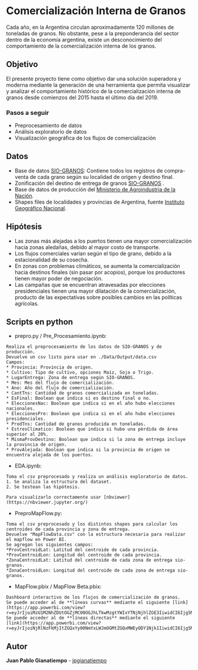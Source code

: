 # Comercialización Interna de Granos

Cada año, en la Argentina circulan aproximadamente 120 millones de toneladas de granos. No obstante, pese a la preponderancia del sector dentro de la economía argentina, existe un desconocimiento del comportamiento de la comercialización interna de los granos.

## Objetivo

El presente proyecto tiene como objetivo dar una solución superadora y moderna mediante la generación de una herramienta que permita visualizar y analizar el comportamiento histórico de la comercialización interna de granos desde comienzos del 2015 hasta el último día del 2019.

### Pasos a seguir

* Preprocesamiento de datos
* Análisis exploratorio de datos
* Visualización geográfica de los flujos de comercialización

## Datos

* Base de datos [SIO-GRANOS](https://www.siogranos.com.ar/Consulta_publica/operaciones_informadas_exportar.aspx): Contiene todos los registros de compra-venta de cada grano según su localidad de origen y destino final.
* Zonificación del destino de entrega de granos [SIO-GRANOS](https://www.siogranos.com.ar/Consulta_publica/consulta_localidad_zona.aspx) .
* Base de datos de producción del [Ministerio de Agroindustria de la Nación](http://datosestimaciones.magyp.gob.ar/reportes.php?reporte=Estimaciones).
* Shapes files de localidades y provincias de Argentina, fuente [Instituto Geográfico Nacional](https://www.ign.gob.ar/NuestrasActividades/InformacionGeoespacial/CapasSIG).

## Hipótesis
* Las zonas más alejadas a los puertos tienen una mayor comercialización hacia zonas aledañas, debido al mayor costo de transporte.
* Los flujos comerciales varían según el tipo de grano, debido a la estacionalidad de su cosecha.
* En zonas con problemas climáticos, se aumenta la comercialización hacia destinos finales (sin pasar por acopios), porque los productores tienen mayor poder de negociación.
* Las campañas que se encuentran atravesadas por elecciones presidenciales tienen una mayor dilatación de la comercialización, producto de las expectativas sobre posibles cambios en las políticas agrícolas.

## Scripts en python

* prepro.py / Pre_Procesamiento.ipynb:
```
Realiza el preprocesamiento de los datos de SIO-GRANOS y de producción.
Devuelve un csv listo para usar en ./Data/Output/data.csv
Campos:
* Provincia: Provincia de origen.
* Cultivo: Tipo de cultivo, opciones Maíz, Soja o Trigo.
* LugarEntrega: Zona de entrega según SIO-GRANOS.
* Mes: Mes del flujo de comercialización.
* Ano: Año del flujo de comercialización.
* CantTns: Cantidad de granos comercializada en toneladas.
* EsFinal: Boolean que indica si es destino final o no.
* EleccionesNac: Boolean que indica si en el año hubo elecciones nacionales.
* EleccionesPre: Boolean que indica si en el año hubo elecciones presidenciales.
* ProdTns: Cantidad de granos producida en toneladas.
* EstresClimatico: Boolean que indica si hubo una pérdida de área superior al 20%.
* MismaProvDestino: Boolean que indica si la zona de entrega incluye la provincia de origen.
* ProvAlejada: Boolean que indica si la provincia de origen se encuentra alejada de los puertos.

```

* EDA.ipynb:
```
Toma el csv preprocesado y realiza un análisis exploratorio de datos.
1. Se analiza la estructura del dataset.
2. Se testean las hipótesis.

Para visualizarlo correctamente usar [nbviewer](https://nbviewer.jupyter.org/)
```

* PreproMapFlow.py:
```
Toma el csv preprocesado y los distintos shapes para calcular los centroides de cada provincia y zona de entrega.
Devuelve "MapFlowData.csv" con la estructura necesaria para realizar el mapflow en Power BI.
Se agregan los siguientes campos:
*ProvCentroidLat: Latitud del centroide de cada provincia.
*ProvCentroidLon: Longitud del centroide de cada provincia.
*ZonaCentroidLat: Latitud del centroide de cada zona de entrega sio-granos.
*ZonaCentroidLon: Longitud del centroide de cada zona de entrega sio-granos.
```

* MapFlow.pbix / MapFlow Beta.pbix:
```
Dashboard interactivo de los flujos de comercialización de granos.
Se puede acceder al de **líneas curvas** mediante el siguiente [link](https://app.powerbi.com/view?r=eyJrIjoiMzU1M2NhZDUtOGZjMC00OGJhLTkwMzgtYWIxYTNjNjhlZGE3IiwidCI6Ijg5MWFjN2RjLWRjMjUtNDQwMC1iMDY3LTlhNTQyM2YyOWE3MiJ9)
Se puede acceder al de **líneas directas** mediante el siguiente [link](https://app.powerbi.com/view?r=eyJrIjoiNjRlNzFkMjItZGQxYy00NmYxLWJmOGMtZGQxMWEyODY1Njk1IiwidCI6Ijg5MWFjN2RjLWRjMjUtNDQwMC1iMDY3LTlhNTQyM2YyOWE3MiJ9)
```

## Autor

**Juan Pablo Gianatiempo** - [jpgianatiempo](https://github.com/jpgianatiempo)



